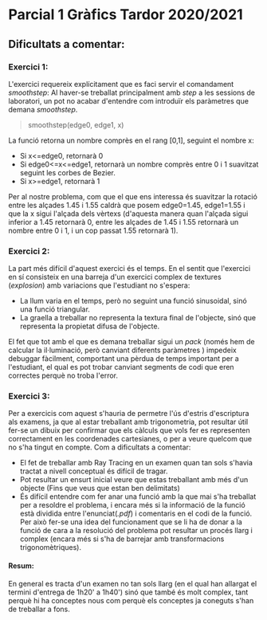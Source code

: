 # Parcial 1 Gràfics Tardor 2020/2021
## Dificultats a comentar:
### Exercici 1:
L'exercici requereix explícitament que es faci servir el comandament *smoothstep*: Al haver-se treballat principalment amb *step* a les sessions de laboratori, un pot no acabar d'entendre com introduïr els paràmetres que demana *smoothstep*.
  >smoothstep(edge0, edge1, x)
  
  La funció retorna un nombre comprès en el rang [0,1], seguint el nombre x:
  * Si x<=edge0, retornarà 0
  * Si edge0<=x<=edge1, retornarà un nombre comprès entre 0 i 1 suavitzat seguint les corbes de Bezier.
  * Si x>=edge1, retornarà 1
  
  Per al nostre problema, com que el que ens interessa és suavitzar la rotació entre les alçades 1.45 i 1.55 caldrà que posem edge0=1.45, edge1=1.55 i que la x sigui l'alçada dels vèrtexs (d'aquesta manera quan l'alçada sigui inferior a 1.45 retornarà 0, entre les alçades de 1.45 i 1.55 retornarà un nombre entre 0 i 1, i un cop passat 1.55 retornarà 1).
  
### Exercici 2:
La part més difícil d'aquest exercici és el temps. En el sentit que l'exercici en sí consisteix en una barreja d'un exercici complex de textures (*explosion*) amb variacions que l'estudiant no s'espera:
  * La llum varia en el temps, però no seguint una funció sinusoidal, sinó una funció triangular.
  * La graella a treballar no representa la textura final de l'objecte, sinó que representa la propietat difusa de l'objecte.
  
El fet que tot amb el que es demana treballar sigui un *pack* (només hem de calcular la il·luminació, però canviant diferents paràmetres ) impedeix debuggar fàcilment, comportant una pèrdua de temps important per a l'estudiant, el qual es pot trobar canviant segments de codi que eren correctes perquè no troba l'error.

### Exercici 3:
Per a exercicis com aquest s'hauria de permetre l'ús d'estris d'escriptura als examens, ja que al estar treballant amb trigonometria, pot resultar útil fer-se un dibuix per confirmar que els càlculs que vols fer es representen correctament en les coordenades cartesianes, o per a veure quelcom que no s'ha tingut en compte.
Com a dificultats a comentar:
  * El fet de treballar amb Ray Tracing en un examen quan tan sols s'havia tractat a nivell conceptual és difícil de tragar.
  * Pot resultar un ensurt inicial veure que estas treballant amb més d'un objecte (Fins que veus que estan ben delimitats)
  * És difícil entendre com fer anar una funció amb la que mai s'ha treballat per a resoldre el problema, i encara més si la informació de la funció està dividida entre l'enunciat(*.pdf*) i comentaris en el codi de la funció. Per això fer-se una idea del funcionament que se li ha de donar a la funció de cara a la resolució del problema pot resultar un procés llarg i complex (encara més si s'ha de barrejar amb transformacions trigonomètriques).
  
  #### Resum:
  En general es tracta d'un examen no tan sols llarg (en el qual han allargat el termini d'entrega de 1h20' a 1h40') sinó que també és molt complex, tant perquè hi ha conceptes nous com perquè els conceptes ja coneguts s'han de treballar a fons.
